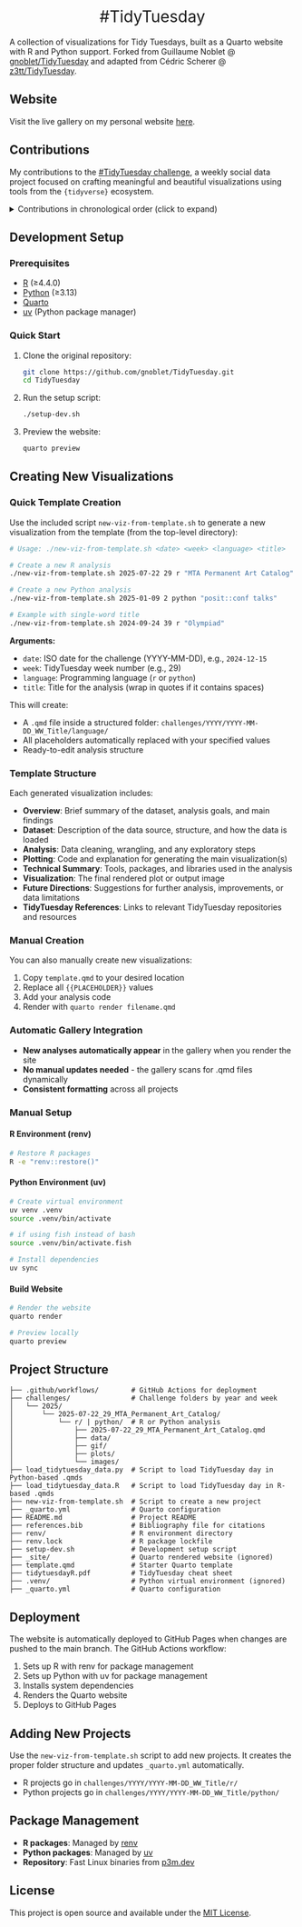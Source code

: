 <h1 style="font-weight:normal" align="center">
  &nbsp;#TidyTuesday&nbsp;
</h1>

A collection of visualizations for Tidy Tuesdays, built as a Quarto website with R and Python support. Forked from Guillaume Noblet @ [gnoblet/TidyTuesday](https://github.com/gnoblet/TidyTuesday) and adapted from Cédric Scherer @ [z3tt/TidyTuesday](https://github.com/z3tt/TidyTuesday).

## Website

Visit the live gallery on my personal website [here](https://aaronwriight.github.io/tidy_tuesday/).

## Contributions

My contributions to the [#TidyTuesday challenge](https://github.com/rfordatascience/tidytuesday), a weekly social data project focused on crafting meaningful and beautiful visualizations using tools from the `{tidyverse}` ecosystem.

<details>
  <summary>Contributions in chronological order (click to expand)</summary>

<!-- toc -->
* **Challenges 2025**
  - _No contributions yet — stay tuned!_

<!-- tocstop -->
</details>

## Development Setup

### Prerequisites

- [R](https://www.r-project.org/) (≥4.4.0)
- [Python](https://www.python.org/) (≥3.13)
- [Quarto](https://quarto.org/)
- [uv](https://docs.astral.sh/uv/) (Python package manager)

### Quick Start

1. Clone the original repository:
   ```bash
   git clone https://github.com/gnoblet/TidyTuesday.git
   cd TidyTuesday
   ```

2. Run the setup script:
   ```bash
   ./setup-dev.sh
   ```

3. Preview the website:
   ```bash
   quarto preview
   ```

## Creating New Visualizations

### Quick Template Creation

Use the included script `new-viz-from-template.sh` to generate a new visualization from the template (from the top-level directory):

```bash
# Usage: ./new-viz-from-template.sh <date> <week> <language> <title>

# Create a new R analysis
./new-viz-from-template.sh 2025-07-22 29 r "MTA Permanent Art Catalog"

# Create a new Python analysis  
./new-viz-from-template.sh 2025-01-09 2 python "posit::conf talks"

# Example with single-word title
./new-viz-from-template.sh 2024-09-24 39 r "Olympiad"
```

**Arguments:**
- `date`: ISO date for the challenge (YYYY-MM-DD), e.g., `2024-12-15`
- `week`: TidyTuesday week number (e.g., 29)
- `language`: Programming language (`r` or `python`)
- `title`: Title for the analysis (wrap in quotes if it contains spaces)

This will create:
- A `.qmd` file inside a structured folder: `challenges/YYYY/YYYY-MM-DD_WW_Title/language/`
- All placeholders automatically replaced with your specified values
- Ready-to-edit analysis structure

### Template Structure

Each generated visualization includes:

- **Overview**: Brief summary of the dataset, analysis goals, and main findings
- **Dataset**: Description of the data source, structure, and how the data is loaded
- **Analysis**: Data cleaning, wrangling, and any exploratory steps
- **Plotting**: Code and explanation for generating the main visualization(s)
- **Technical Summary**: Tools, packages, and libraries used in the analysis
- **Visualization**: The final rendered plot or output image
- **Future Directions**: Suggestions for further analysis, improvements, or data limitations
- **TidyTuesday References**: Links to relevant TidyTuesday repositories and resources

### Manual Creation

You can also manually create new visualizations:

1. Copy `template.qmd` to your desired location
2. Replace all `{{PLACEHOLDER}}` values
3. Add your analysis code
4. Render with `quarto render filename.qmd`

### Automatic Gallery Integration

- **New analyses automatically appear** in the gallery when you render the site
- **No manual updates needed** - the gallery scans for .qmd files dynamically
- **Consistent formatting** across all projects

### Manual Setup

#### R Environment (renv)
```bash
# Restore R packages
R -e "renv::restore()"
```

#### Python Environment (uv)
```bash
# Create virtual environment
uv venv .venv
source .venv/bin/activate

# if using fish instead of bash
source .venv/bin/activate.fish

# Install dependencies
uv sync
```

#### Build Website
```bash
# Render the website
quarto render

# Preview locally
quarto preview
```

## Project Structure

```
├── .github/workflows/        # GitHub Actions for deployment
├── challenges/               # Challenge folders by year and week
│   └── 2025/
│       └── 2025-07-22_29_MTA_Permanent_Art_Catalog/
│           └── r/ | python/  # R or Python analysis
│               ├── 2025-07-22_29_MTA_Permanent_Art_Catalog.qmd
│               ├── data/
│               ├── gif/
│               ├── plots/
│               └── images/
├── load_tidytuesday_data.py  # Script to load TidyTuesday day in Python-based .qmds
├── load_tidytuesday_data.R   # Script to load TidyTuesday day in R-based .qmds
├── new-viz-from-template.sh  # Script to create a new project
├── _quarto.yml               # Quarto configuration
├── README.md                 # Project README
├── references.bib            # Bibliography file for citations
├── renv/                     # R environment directory
├── renv.lock                 # R package lockfile
├── setup-dev.sh              # Development setup script
├── _site/                    # Quarto rendered website (ignored)
├── template.qmd              # Starter Quarto template
├── tidytuesdayR.pdf          # TidyTuesday cheat sheet
├── .venv/                    # Python virtual environment (ignored)
├── _quarto.yml               # Quarto configuration
```

## Deployment

The website is automatically deployed to GitHub Pages when changes are pushed to the main branch. The GitHub Actions workflow:

1. Sets up R with renv for package management
2. Sets up Python with uv for package management
3. Installs system dependencies
4. Renders the Quarto website
5. Deploys to GitHub Pages

## Adding New Projects

Use the `new-viz-from-template.sh` script to add new projects. It creates the proper folder structure and updates `_quarto.yml` automatically.

- R projects go in `challenges/YYYY/YYYY-MM-DD_WW_Title/r/`
- Python projects go in `challenges/YYYY/YYYY-MM-DD_WW_Title/python/`

## Package Management

- **R packages**: Managed by [renv](https://rstudio.github.io/renv/)
- **Python packages**: Managed by [uv](https://docs.astral.sh/uv/)
- **Repository**: Fast Linux binaries from [p3m.dev](https://p3m.dev/)

## License

This project is open source and available under the [MIT License](LICENSE).